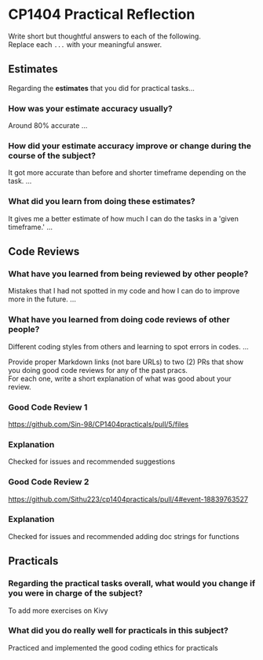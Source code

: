 # CP1404 Practical Reflection

Write short but thoughtful answers to each of the following.  
Replace each `...` with your meaningful answer.

## Estimates

Regarding the **estimates** that you did for practical tasks...

### How was your estimate accuracy usually?
Around 80% accurate
...

### How did your estimate accuracy improve or change during the course of the subject?
It got more accurate than before and shorter timeframe depending on the task.
...

### What did you learn from doing these estimates?
It gives me a better estimate of how much I can do the tasks in a 'given timeframe.'
...

## Code Reviews

### What have you learned from being reviewed by other people?
Mistakes that I had not spotted in my code and how I can do to improve more in the future.
...

### What have you learned from doing code reviews of other people?
Different coding styles from others and learning to spot errors in codes.
...

Provide proper Markdown links (not bare URLs) to two (2) PRs that show you doing good code reviews for any of the past
pracs.  
For each one, write a short explanation of what was good about your review.

### Good Code Review 1

https://github.com/Sin-98/CP1404practicals/pull/5/files

### Explanation

Checked for issues and recommended suggestions

### Good Code Review 2

https://github.com/Sithu223/cp1404practicals/pull/4#event-18839763527

### Explanation

Checked for issues and recommended adding doc strings for functions

## Practicals

### Regarding the **practical tasks** overall, what would you change if you were in charge of the subject?

To add more exercises on Kivy

### What did you do really well for practicals in this subject?

Practiced and implemented the good coding ethics for practicals

